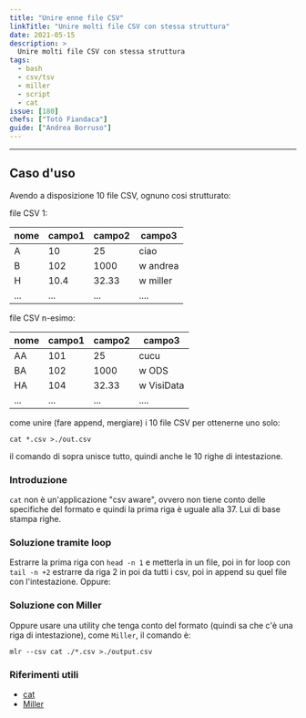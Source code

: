 ```yaml
---
title: "Unire enne file CSV"
linkTitle: "Unire molti file CSV con stessa struttura"
date: 2021-05-15
description: >
  Unire molti file CSV con stessa struttura
tags:
  - bash
  - csv/tsv
  - miller
  - script
  - cat
issue: [180]
chefs: ["Totò Fiandaca"]
guide: ["Andrea Borruso"]
---
```


---

## Caso d'uso

Avendo a disposizione 10 file CSV, ognuno cosi strutturato:

file CSV 1:

nome | campo1 | campo2 | campo3
-----|--------|--------|-------
A    | 10     | 25     | ciao
B    | 102    | 1000   | w andrea
H    | 10.4   | 32.33  | w miller
...  | ...    | ...    | ....

file CSV n-esimo:

nome | campo1 | campo2 | campo3
-----|--------|--------|-------
AA   | 101    | 25     | cucu
BA   | 102    | 1000   | w ODS
HA   | 104    | 32.33  | w VisiData
...  | ...    | ...    | ....

come unire (fare append, mergiare) i 10 file CSV per ottenerne uno solo:

```
cat *.csv >./out.csv
```

il comando di sopra unisce tutto, quindi anche le 10 righe di intestazione.

### Introduzione

`cat` non è un'applicazione "csv aware", ovvero non tiene conto delle specifiche del formato e quindi la prima riga è uguale alla 37. Lui di base stampa righe.

### Soluzione tramite loop

Estrarre la prima riga con `head -n 1` e metterla in un file, poi in for loop con `tail -n +2` estrarre da riga 2 in poi da tutti i csv, poi in append su quel file con l'intestazione. Oppure:

### Soluzione con Miller

Oppure usare una utility che tenga conto del formato (quindi sa che c'è una riga di intestazione), come `Miller`, il comando è:

```
mlr --csv cat ./*.csv >./output.csv
```

### Riferimenti utili

- [cat](https://it.wikipedia.org/wiki/Cat_(Unix))
- [Miller](http://johnkerl.org/miller/doc/reference-verbs.html#nest)
